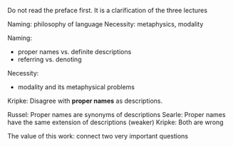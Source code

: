 Do not read the preface first. It is a clarification of the three lectures

Naming: philosophy of language
Necessity: metaphysics, modality

Naming:
- proper names vs. definite descriptions
- referring vs. denoting

Necessity:
- modality and its metaphysical problems

Kripke: Disagree with **proper names** as descriptions.

Russel: Proper names are synonyms of descriptions
Searle: Proper names have the same extension of descriptions (weaker)
Kripke: Both are wrong

The value of this work: connect two very important questions


